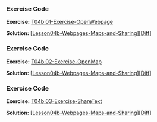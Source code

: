 


### Exercise Code
**Exercise:** [T04b.01-Exercise-OpenWebpage](https://github.com/udacity/ud851-Exercises/tree/student/Lesson04b-Webpages-Maps-and-Sharing/T04b.01-Exercise-OpenWebpage)



**Solution:** [[Lesson04b-Webpages-Maps-and-Sharing](https://github.com/udacity/ud851-Exercises/tree/student/Lesson04b-Webpages-Maps-and-Sharing)][[Diff](https://github.com/udacity/ud851-Exercises/compare/T04b.01-Exercise-OpenWebpage...T04b.01-Solution-OpenWebpage)]



### Exercise Code
**Exercise:** [T04b.02-Exercise-OpenMap](https://github.com/udacity/ud851-Exercises/tree/student/Lesson04b-Webpages-Maps-and-Sharing/T04b.02-Exercise-OpenMap)



**Solution:** [[Lesson04b-Webpages-Maps-and-Sharing](https://github.com/udacity/ud851-Exercises/tree/student/Lesson04b-Webpages-Maps-and-Sharing)][[Diff](https://github.com/udacity/ud851-Exercises/compare/T04b.02-Exercise-OpenMap...T04b.02-Solution-OpenMap)]



### Exercise Code
**Exercise:** [T04b.03-Exercise-ShareText](https://github.com/udacity/ud851-Exercises/tree/student/Lesson04b-Webpages-Maps-and-Sharing/T04b.03-Exercise-ShareText)



**Solution:** [[Lesson04b-Webpages-Maps-and-Sharing](https://github.com/udacity/ud851-Exercises/tree/student/Lesson04b-Webpages-Maps-and-Sharing)][[Diff](https://github.com/udacity/ud851-Exercises/compare/T04b.03-Exercise-ShareText...T04b.03-Solution-ShareText)]

